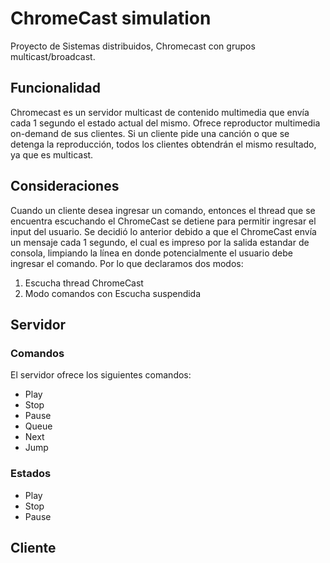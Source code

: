 # ChromeCast simulation

Proyecto de Sistemas distribuidos, Chromecast con grupos multicast/broadcast.

## Funcionalidad

Chromecast es un servidor multicast de contenido multimedia que envía cada 1 segundo el estado actual del mismo. Ofrece reproductor multimedia on-demand de sus clientes. Si un cliente pide una canción o que se detenga la reproducción, todos los clientes obtendrán el mismo resultado, ya que es multicast.

## Consideraciones

Cuando un cliente desea ingresar un comando, entonces el thread que se encuentra escuchando el ChromeCast se detiene para permitir ingresar el input del usuario. Se decidió lo anterior debido a que el ChromeCast envía un mensaje cada 1 segundo, el cual es impreso por la salida estandar de consola, limpiando la línea en donde potencialmente el usuario debe ingresar el comando. Por lo que declaramos dos modos:

1. Escucha thread ChromeCast
2. Modo comandos con Escucha suspendida

## Servidor

### Comandos
El servidor ofrece los siguientes comandos: 

- Play
- Stop
- Pause
- Queue
- Next
- Jump

### Estados

- Play
- Stop
- Pause

## Cliente
